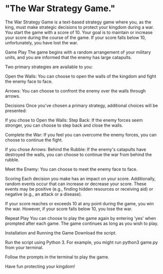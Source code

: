 # "The War Strategy Game."

The War Strategy Game is a text-based strategy game where you, as the king, must make strategic decisions to protect your kingdom during a war. You start the game with a score of 10. Your goal is to maintain or increase your score during the course of the game. If your score falls below 10, unfortunately, you have lost the war.

Game Play
The game begins with a random arrangement of your military units, and you are informed that the enemy has large catapults.

Two primary strategies are available to you:

Open the Walls: You can choose to open the walls of the kingdom and fight the enemy face to face.

Arrows: You can choose to confront the enemy over the walls through arrows.

Decisions
Once you've chosen a primary strategy, additional choices will be presented:

If you chose to Open the Walls:
Step Back: If the enemy forces seem stronger, you can choose to step back and close the walls.

Complete the War: If you feel you can overcome the enemy forces, you can choose to continue the fight.

If you chose Arrows:
Behind the Rubble: If the enemy's catapults have destroyed the walls, you can choose to continue the war from behind the rubble.

Meet the Enemy: You can choose to meet the enemy face to face.

Scoring
Each decision you make has an impact on your score. Additionally, random events occur that can increase or decrease your score. These events may be positive (e.g., finding hidden resources or receiving aid) or negative (e.g., an attack or a disease).

If your score reaches or exceeds 10 at any point during the game, you win the war. However, if your score falls below 10, you lose the war.

Repeat Play
You can choose to play the game again by entering 'yes' when prompted after each game. The game continues as long as you wish to play.

Installation and Running the Game
Download the script.

Run the script using Python 3. For example, you might run python3 game.py from your terminal.

Follow the prompts in the terminal to play the game.

Have fun protecting your kingdom!
